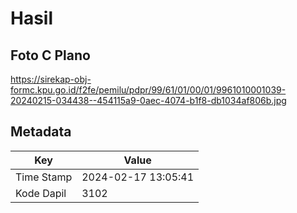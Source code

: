 # Hasil

## Foto C Plano

https://sirekap-obj-formc.kpu.go.id/f2fe/pemilu/pdpr/99/61/01/00/01/9961010001039-20240215-034438--454115a9-0aec-4074-b1f8-db1034af806b.jpg


## Metadata

| Key        | Value               |
| ---------- | ------------------- |
| Time Stamp | 2024-02-17 13:05:41 |
| Kode Dapil | 3102                |



